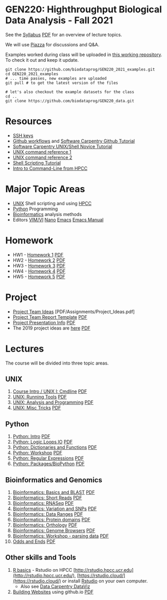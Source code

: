 # GEN220: Highthroughput Biological Data Analysis - Fall 2021

See the [Syllabus](Resources/Syllabus) [PDF](Resources/Syllabus.pdf)
for an overview of lecture topics.

We will use [Piazza](https://piazza.com/class/kttnhd4ixa3387)  for discussions and Q&A.

Examples worked during class will be uploaded in [this working repository](https://github.com/biodataprog/GEN220_2021_examples).
To check it out and keep it update.
```
git clone https://github.com/biodataprog/GEN220_2021_examples.git
cd GEN220_2021_examples
# ... time passes, new examples are uploaded
git pull # to get the latest version of the files

# let's also checkout the example datasets for the class
cd ..
git clone https://github.com/biodataprog/GEN220_data.git
```
# Resources
* [SSH keys](Resources/SSH_keys)
* [Github workflows](Resources/Git_tutorial) and [Software Carpentry Github Tutorial](http://swcarpentry.github.io/git-novice/)
* [Software Carpentry UNIX/Shell Novice Tutorial](http://swcarpentry.github.io/shell-novice/)
* [UNIX command reference 1](https://rumorscity.com/wp-content/uploads/2014/08/10-Linux-Unix-Command-Cheat-Sheet-011.jpg)
* [UNIX command reference 2](UNIX/img/FOSS_CheatSheet.jpg)
* [Shell Scripting Tutorial](https://www.shellscript.sh/)
* [Intro to Command-Line from HPCC](http://hpcc.ucr.edu/manuals_linux-basics_cmdline-basics.html)

# Major Topic Areas
* [UNIX](UNIX) Shell scripting and using [HPCC](http://hpcc.ucr.edu)
* [Python](Python) Programming
* [Bioinformatics](Bioinfomatics) analysis methods
* Editors [VIM/VI](http://hpcc.ucr.edu/manuals_linux-basics_vim.html) [Nano](https://www.howtogeek.com/howto/42980/the-beginners-guide-to-nano-the-linux-command-line-text-editor/) [Emacs](https://www.gnu.org/software/emacs/tour/) [Emacs Manual](https://www.gnu.org/software/emacs/manual/html_node/emacs/index.html)

# Homework

* HW1 - [Homework 1](Assignments/HW1) [PDF](Assignments/HW1.pdf)
* HW2 - [Homework 2](Assignments/HW2) [PDF](Assignments/HW2.pdf)
* HW3 - [Homework 3](Assignments/HW3) [PDF](Assignments/HW3.pdf)
* HW4 - [Homework 4](Assignments/HW4) [PDF](Assignments/HW4.pdf)
* HW5 - [Homework 5](Assignments/HW5) [PDF](Assignments/HW5.pdf)

# Project

* [Project Team Ideas](Assignments/Project_Ideas) [PDF/Assignments/Project_Ideas.pdf]
* [Project Team Report Template](Assignments/Project_Report_Template) [PDF](Assignments/Project_Report_Template.pdf)
* [Project Presentation Info](Assignments/Project_Presentation) [PDF](Assignemnts/Project_Presentation.pdf)
* The 2019 project ideas are [here](Assignments/Project_Teams.2019) [PDF](Assignments/Project_Teams.2019.pdf)

# Lectures

The course will be divided into three topic areas.

## UNIX
1. [Course Intro / UNIX I: Cmdline](UNIX/00_Login_Notebook) [PDF](UNIX/00_Login_Notebook.pdf)
1. [UNIX: Running Tools](UNIX/01_Tools) [PDF](UNIX/01_Tools.pdf)
1. [UNIX: Analysis and Programming](UNIX/02_Analysis_summary) [PDF](UNIX/02_Analysis_summary.pdf)
1. [UNIX: Misc Tricks](UNIX/03_Advanced_UNIX_DataProcessing) [PDF](UNIX/03_Advanced_UNIX_DataProcessing.pdf)

## Python
1. [Python: Intro](Python/01_Python_Intro) [PDF](Python/01_Python_Intro.pdf)
1. [Python: Logic,Loops,IO](Python/02_Loops_IO) [PDF](Python/02_Loops_IO.pdf)
1. [Python: Dictionaries and Functions](Python/03_Dict_Func.md) [PDF](Python/03_Dict_Func.pdf)
1. [Python: Workshop](Python/04_Workshop) [PDF](Python/04_Workshop.pdf)
1. [Python: Regular Expressions](Python/05_String_patterns) [PDF](Python/05_String_patterns.pdf)
1. [Python: Packages/BioPython](Python/06_Packages) [PDF](Python/06_Packages.pdf)

## Bioinformatics and Genomics
1. [Bioinformatics: Basics and BLAST](Bioinformatics/Basic_Bioinformatics) [PDF](Bioinformatics/Basic_Bioinformatics.pdf)
1. [Bioinformatics: Short Reads](Bioinformatics/Short_read_aligning) [PDF](Bioinformatics/Short_read_aligning.pdf)
1. [Bioinformatics: RNASeq](Bioinformatics/RNASeq) [PDF](Bioinformatics/RNASeq.pdf)
1. [Bioinformatics: Variation and SNPs](Bioinformatics/Variants) [PDF](Bioinformatics/Variants.pdf)
1. [Bioinformatics: Data Ranges](Bioinformatics/Ranges_Features_overlap) [PDF](Bioinformatics/Ranges_Features_overlap.pdf)
1. [Bioinformatics: Protein domains](Bioinformatics/Protein_domains) [PDF](Bioinformatics/Protein_domains.pdf)
1. [Bioinformatics: Orthology](Bioinformatics/Orthology) [PDF](Bioinformatics/Orthology.pdf)
2. [Bioinformatics: Genome Browsers](Bioinformatics/Genome_Browsers) [PDF](Bioinformatics/Genome_Browsers.pdf)
1. [Bioinformatics: Workshop - parsing data](Bioinformatics/Workshop_parsing) [PDF](Bioinformatics/Workshop_parsing.pdf)
1. [Odds and Ends](Bioinformatics/Odds_and_Ends) [PDF](Bioinformatics/Odds_and_Ends.pdf)

## Other skills and Tools
1. [R basics](Misc/Rplotting) - Rstudio on HPCC [http://rstudio.hpcc.ucr.edu](http://rstudio.hpcc.ucr.edu/), [https://rstudio.cloud/](https://rstudio.cloud/) or install [Rstudio](https://rstudio.com/products/rstudio/download/#download) on your own computer.
   - Also see [Data Carpentry DataViz](https://datacarpentry.org/R-genomics/05-data-visualization.html)
1. [Building Websites](Misc/Building_Websites) using github.io [PDF](Misc/Building_Websites.pdf)

